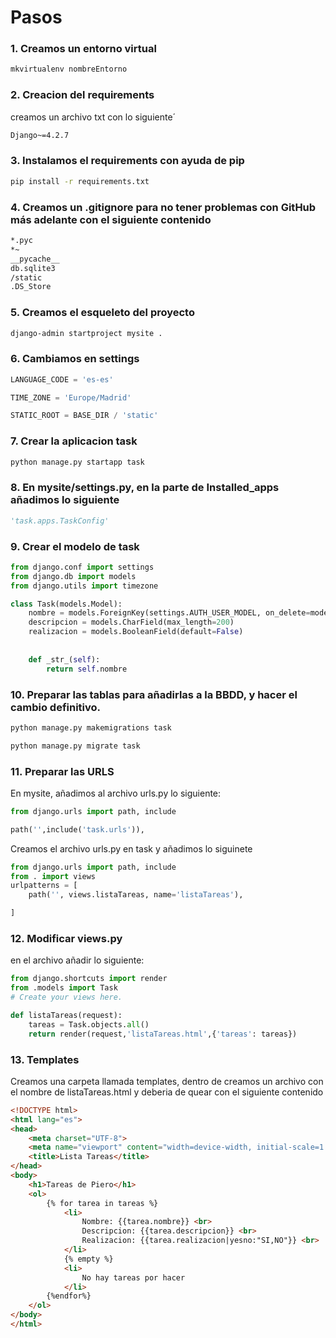# Pasos
### 1. Creamos un entorno virtual
```bash
mkvirtualenv nombreEntorno
```
### 2. Creacion del requirements
creamos un archivo txt con lo siguiente´
```txt
Django~=4.2.7
```
### 3. Instalamos el requirements con ayuda de pip
```bash
pip install -r requirements.txt
```
### 4. Creamos un .gitignore para no tener problemas con GitHub más adelante con el siguiente contenido
```txt
*.pyc
*~
__pycache__
db.sqlite3
/static
.DS_Store
```
### 5. Creamos el esqueleto del proyecto
```bash
django-admin startproject mysite . 
```
### 6. Cambiamos en settings
```python
LANGUAGE_CODE = 'es-es'

TIME_ZONE = 'Europe/Madrid'

STATIC_ROOT = BASE_DIR / 'static'
```

### 7. Crear la aplicacion task
```bash
python manage.py startapp task
```
### 8. En mysite/settings.py, en la parte de Installed_apps añadimos lo siguiente 
```python
'task.apps.TaskConfig'
```
### 9. Crear el modelo de task
```python
from django.conf import settings 
from django.db import models 
from django.utils import timezone

class Task(models.Model): 
    nombre = models.ForeignKey(settings.AUTH_USER_MODEL, on_delete=models.CASCADE) 
    descripcion = models.CharField(max_length=200) 
    realizacion = models.BooleanField(default=False)
    
    
    def _str_(self):
        return self.nombre
```
### 10. Preparar las tablas para añadirlas a la BBDD, y hacer el cambio definitivo.
```bash
python manage.py makemigrations task
```
```bash
python manage.py migrate task
```
### 11. Preparar las URLS
En mysite, añadimos al archivo urls.py lo siguiente:
```python
from django.urls import path, include

path('',include('task.urls')),
```
Creamos el archivo urls.py en task y añadimos lo siguinete
```python
from django.urls import path, include
from . import views
urlpatterns = [
    path('', views.listaTareas, name='listaTareas'),

]
```

### 12. Modificar views.py
en el archivo añadir lo siguiente:
```python
from django.shortcuts import render
from .models import Task
# Create your views here.

def listaTareas(request):
    tareas = Task.objects.all()
    return render(request,'listaTareas.html',{'tareas': tareas})
```

### 13. Templates
Creamos una carpeta llamada templates, dentro de creamos un archivo con el nombre de listaTareas.html y deberia de quear con el siguiente contenido
```html
<!DOCTYPE html>
<html lang="es">
<head>
    <meta charset="UTF-8">
    <meta name="viewport" content="width=device-width, initial-scale=1.0">
    <title>Lista Tareas</title>
</head>
<body>
    <h1>Tareas de Piero</h1>
    <ol>
        {% for tarea in tareas %}
            <li> 
                Nombre: {{tarea.nombre}} <br>
                Descripcion: {{tarea.descripcion}} <br>
                Realizacion: {{tarea.realizacion|yesno:"SI,NO"}} <br>
            </li>
            {% empty %}
            <li>
                No hay tareas por hacer
            </li>
        {%endfor%}    
    </ol>
</body>
</html>
```
